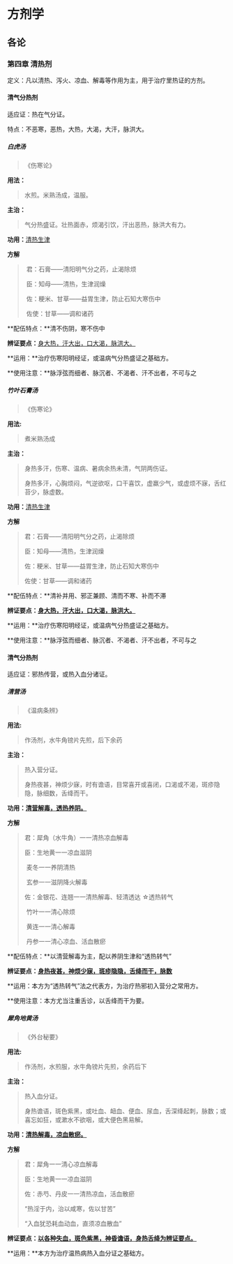 # 方剂学

## **各论**

### 第四章 清热剂

定义：凡以清热、泻火、凉血、解毒等作用为主，用于治疗里热证的方剂。

#### 清气分热剂

适应证：热在气分证。

特点：不恶寒，恶热，大热，大渴，大汗，脉洪大。

##### 白虎汤

> 《伤寒论》

**用法：**

> 水煎。米熟汤成，温服。

**主治：**

> 气分热盛证。壮热面赤，烦渴引饮，汗出恶热，脉洪大有力。

**功用：**<u>清热生津</u>

**方解**

> ​	君：石膏——清阳明气分之药，止渴除烦
>
> ​	臣：知母——清热，生津润燥
>
> ​	佐：粳米、甘草——益胃生津，防止石知大寒伤中
>
> ​	佐使：甘草——调和诸药

**配伍特点：**清不伤阴，寒不伤中

**辨证要点：**<u>身大热，汗大出，口大渴，脉洪大。</u>

**运用：**治疗伤寒阳明经证，或温病气分热盛证之基础方。

**使用注意：**脉浮弦而细者、脉沉者、不渴者、汗不出者，不可与之





##### **竹叶石膏汤**

> 《伤寒论》

**用法:**

> 煮米熟汤成

**主治：**

> 身热多汗，伤寒、温病、暑病余热未清，气阴两伤证。
>
> 身热多汗，心胸烦闷，气逆欲呕，口干喜饮，虚羸少气，或虚烦不寐，舌红苔少，脉虚数。

**功用：**<u>清热生津</u>

**方解**

>   君：石膏——清阳明气分之药，止渴除烦
>
>   臣：知母——清热，生津润燥
>
>   佐：粳米、甘草——益胃生津，防止石知大寒伤中
>
>   佐使：甘草——调和诸药

**配伍特点：**清补并用、邪正兼顾、清而不寒、补而不滞

**辨证要点：**<u>**身大热，汗大出，口大渴，脉洪大。**</u>

**运用：**治疗伤寒阳明经证，或温病气分热盛证之基础方。

**使用注意：**脉浮弦而细者、脉沉者、不渴者、汗不出者，不可与之



#### 清气分热剂

适应证：邪热传营，或热入血分诸证。

##### **清营汤**

> 《温病条辨》

**用法:**

> 作汤剂，水牛角镑片先煎，后下余药

**主治：**

> 热入营分证。
>
> 身热夜甚，神烦少寐，时有谵语，目常喜开或喜闭，口渴或不渴，斑疹隐隐，脉细数，舌绛而干。

**功用：**<u>**清营解毒，透热养阴。**</u>

**方解**

>   君：犀角（水牛角）一一清热凉血解毒
>
>   臣：生地黄一一凉血滋阴
>
>   ​		麦冬一一养阴清热
>
>   ​		玄参一一滋阴降火解毒
>
>   佐：金银花、连翘一一清热解毒、轻清透达  ☆透热转气
>
>   ​		竹叶一一清心除烦
>
>   ​		黄连一一清心解毒
>
>   ​		丹参一一清心凉血、活血散瘀

**配伍特点：**以清营解毒为主，配以养阴生津和“透热转气”

**辨证要点：**<u>**身热夜甚，神烦少寐，斑疹隐隐，舌绛而干，脉数**</u>

**运用：本方为“透热转气”法之代表方，为治疗热邪初入营分之常用方。

**使用注意：本方尤当注重舌诊，以舌绛而干为要。



##### **犀角地黄汤**

> 《外台秘要》

**用法:**

> 作汤剂，水煎服，水牛角镑片先煎，余药后下

**主治：**

> 热入血分证。
>
> 身热谵语，斑色紫黑，或吐血、衄血、便血、尿血，舌深绛起刺，脉数；或喜忘如狂，或漱水不欲咽，或大便色黑易解。

**功用：**<u>**清热解毒，凉血散瘀。**</u>

**方解**

>   君：犀角一一清心凉血解毒
>
>   臣：生地黄一一凉血滋阴
>
>   佐：赤芍、丹皮一一清热凉血，活血散瘀
>
>   “热淫于内，治以咸寒，佐以甘苦”
>
>   “入血犹恐耗血动血，直须凉血散血”

**辨证要点：**<u>**以各种失血，斑色紫黑，神昏谵语，身热舌绛为辨证要点。**</u>

**运用：**本方为治疗温热病热入血分证之基础方。





